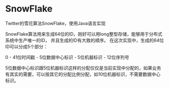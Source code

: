 # SnowFlake
Twitter的雪花算法SnowFlake，使用Java语言实现

SnowFlake算法用来生成64位的ID，刚好可以用long整型存储，能够用于分布式系统中生产唯一的ID， 并且生成的ID有大致的顺序。 在这次实现中，生成的64位ID可以分成5个部分：

0 - 41位时间戳 - 5位数据中心标识 - 5位机器标识 - 12位序列号

5位数据中心标识跟5位机器标识这样的分配仅仅是当前实现中分配的，如果业务有其实的需要，可以按其它的分配比例分配，如10位机器标识，不需要数据中心标识。
